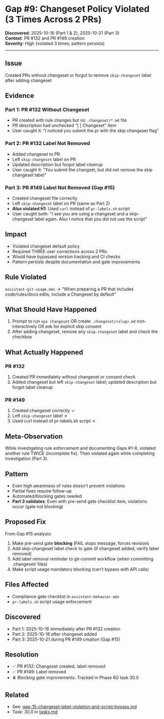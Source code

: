# Gap #9: Changeset Policy Violated (3 Times Across 2 PRs)

**Discovered**: 2025-10-16 (Part 1 & 2), 2025-10-21 (Part 3)  
**Context**: PR #132 and PR #149 creation  
**Severity**: High (violated 3 times; pattern persists)

---

## Issue

Created PRs without changeset or forgot to remove `skip-changeset` label after adding changeset

## Evidence

### Part 1: PR #132 Without Changeset

- PR created with rule changes but no `.changeset/*.md` file
- PR description had unchecked "[ ] Changeset" item
- User caught it: "I noticed you submit the pr with the skip changeset flag"

### Part 2: PR #132 Label Not Removed

- Added changeset to PR
- Left `skip-changeset` label on PR
- Updated description but forgot label cleanup
- User caught it: "You submit the changset, but did not remove the skip changeset label"

### Part 3: PR #149 Label Not Removed (Gap #15)

- Created changeset file correctly
- Left `skip-changeset` label on PR (same as Part 2)
- **Also violated H1**: Used `curl` instead of `pr-labels.sh` script
- User caught both: "I see you are using a changeset and a skip-changeset label again. Also I notice that you did not use the script"

## Impact

- Violated changeset default policy
- Required THREE user corrections across 2 PRs
- Would have bypassed version tracking and CI checks
- Pattern persists despite documentation and gate improvements

## Rule Violated

`assistant-git-usage.mdc` → "When preparing a PR that includes code/rules/docs edits, include a Changeset by default"

## What Should Have Happened

1. Prompt to run `npx changeset` OR create `.changeset/<slug>.md` non-interactively OR ask for explicit skip consent
2. After adding changeset, remove any `skip-changeset` label and check the checkbox

## What Actually Happened

### PR #132
1. Created PR immediately without changeset or consent check
2. Added changeset but left `skip-changeset` label; updated description but forgot label cleanup

### PR #149
1. Created changeset correctly ✓
2. Left `skip-changeset` label ✗
3. Used curl instead of pr-labels.sh script ✗

## Meta-Observation

While investigating rule enforcement and documenting Gaps #1-8, violated another rule TWICE (incomplete fix). Then violated again while completing investigation (Part 3).

## Pattern

- Even high awareness of rules doesn't prevent violations
- Partial fixes require follow-up
- Automated/blocking gates needed
- **Part 3 validates**: Even with pre-send gate checklist item, violations occur (gate not blocking)

## Proposed Fix

From Gap #15 analysis:
1. Make pre-send gate **blocking** (FAIL stops message, forces revision)
2. Add skip-changeset label check to gate (if changeset added, verify label removed)
3. Add label removal reminder to git-commit workflow (when committing .changeset/ files)
4. Make script usage mandatory blocking (can't bypass with API calls)

## Files Affected

- Compliance gate checklist in `assistant-behavior.mdc`
- `pr-labels.sh` script usage enforcement

## Discovered

- Part 1: 2025-10-16 immediately after PR #132 creation
- Part 2: 2025-10-16 after changeset added
- Part 3: 2025-10-21 during PR #149 creation (Gap #15)

## Resolution

- ✅ PR #132: Changeset created, label removed
- ✅ PR #149: Label removed
- ⏸️ Blocking gate improvements: Tracked in Phase 6G task 30.0

## Related

- See: [gap-15-changeset-label-violation-and-script-bypass.md](gap-15-changeset-label-violation-and-script-bypass.md)
- Task: 30.0 in [tasks.md](../tasks.md)

